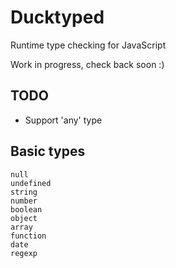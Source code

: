 # Ducktyped

Runtime type checking for JavaScript

Work in progress, check back soon :)

## TODO

* Support 'any' type

## Basic types

```
null
undefined
string
number
boolean
object
array
function
date
regexp
```
